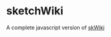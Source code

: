 sketchWiki
==========

A complete javascript version of [skWiki](https://github.com/karthikbadam/skWiki) 

